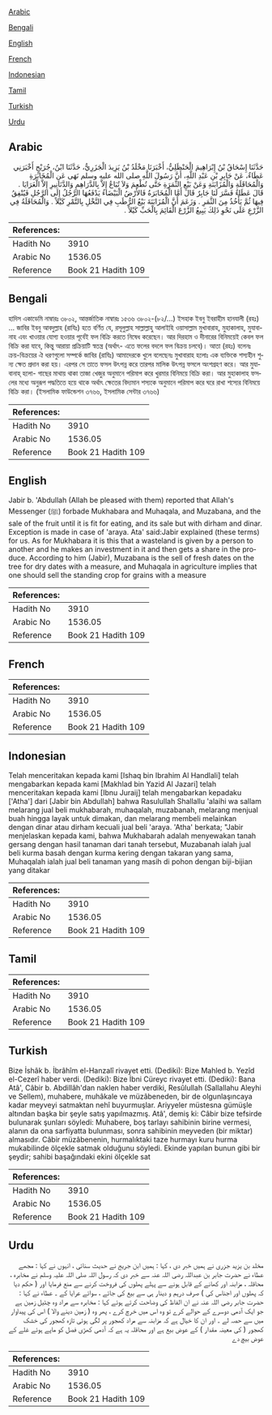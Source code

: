 [Arabic](#arabic)

[Bengali](#bengali)

[English](#english)

[French](#french)

[Indonesian](#indonesian)

[Tamil](#tamil)

[Turkish](#turkish)

[Urdu](#urdu)

## Arabic


<div dir="rtl" lang="ar" style={{fontSize:'larger',backgroundColor:'#f8f9fa',padding:20}}>
حَدَّثَنَا إِسْحَاقُ بْنُ إِبْرَاهِيمَ الْحَنْظَلِيُّ، أَخْبَرَنَا مَخْلَدُ بْنُ يَزِيدَ الْجَزَرِيُّ، حَدَّثَنَا ابْنُ، جُرَيْجٍ أَخْبَرَنِي عَطَاءٌ، عَنْ جَابِرِ بْنِ عَبْدِ اللَّهِ، أَنَّ رَسُولَ اللَّهِ صلى الله عليه وسلم نَهَى عَنِ الْمُخَابَرَةِ وَالْمُحَاقَلَةِ وَالْمُزَابَنَةِ وَعَنْ بَيْعِ الثَّمَرَةِ حَتَّى تُطْعِمَ وَلاَ تُبَاعُ إِلاَّ بِالدَّرَاهِمِ وَالدَّنَانِيرِ إِلاَّ الْعَرَايَا ‏.‏ قَالَ عَطَاءٌ فَسَّرَ لَنَا جَابِرٌ قَالَ أَمَّا الْمُخَابَرَةُ فَالأَرْضُ الْبَيْضَاءُ يَدْفَعُهَا الرَّجُلُ إِلَى الرَّجُلِ فَيُنْفِقُ فِيهَا ثُمَّ يَأْخُذُ مِنَ الثَّمَرِ ‏.‏ وَزَعَمَ أَنَّ الْمُزَابَنَةَ بَيْعُ الرُّطَبِ فِي النَّخْلِ بِالتَّمْرِ كَيْلاً ‏.‏ وَالْمُحَاقَلَةُ فِي الزَّرْعِ عَلَى نَحْوِ ذَلِكَ يَبِيعُ الزَّرْعَ الْقَائِمَ بِالْحَبِّ كَيْلاً ‏.‏
</div>
<div style={{backgroundColor:'#f8f9fa',padding:20, marginBottom: 10}}><table> <thead> <tr> <th>References:</th> <th></th> </tr> </thead> <tbody><tr><td>Hadith No</td><td>3910</td></tr><tr><td>Arabic No</td><td>1536.05</td></tr><tr><td>Reference</td><td>Book 21 Hadith 109</td></tr></tbody></table></div>

## Bengali


<div dir="ltr" lang="bn" style={{fontSize:'larger',backgroundColor:'#f8f9fa',padding:20}}>
হাদিস একাডেমি নাম্বারঃ ৩৮০২, আন্তর্জাতিক নাম্বারঃ ১৫৩৬ ৩৮০২-(৮২/...) ইসহাক ইবনু ইবরাহীম হানযালী (রহঃ) ... জাবির ইবনু আবদুল্লাহ (রাযিঃ) হতে বর্ণিত যে, রসূলুল্লাহ সাল্লাল্লাহু আলাইহি ওয়াসাল্লাম মুখাবারাহ, মুহাকালাহ, মুযাবানাহ এবং খাওয়ার যোগ্য হওয়ার পূর্বেই ফল বিক্রি করতে নিষেধ করেছেন। আর দিরহাম ও দীনারের বিনিময়েই কেবল ফল বিক্রি করা যাবে, কিন্তু আরায়া প্রক্রিয়াটি স্বতন্ত্র (অর্থাৎ- এতে ফলের বদলে ফল বিক্রয় চলবে)। আতা (রহঃ) বলেনঃ ক্রয়-বিক্রয়ের ঐ ধরণগুলো সম্পর্কে জাবির (রাযিঃ) আমাদেরকে খুলে বলেছেনঃ মুখাবারাহ হলোঃ এক ব্যক্তিকে শস্যহীন শুন্য ক্ষেত প্রদান করা হয়। এরপর সে তাতে ফসল উৎপন্ন করে তারপর মালিক উৎপন্ন ফসলে অংশগ্রহণ করে। আর মুযাবানাহ্ হলো- গাছের মাথায় থাকা তাজা খেজুর অনুমানে পরিমাপ করে খুরমার বিনিময়ে বিক্রি করা। আর মুহাকালাহ ফসলের মধ্যে অনুরূপ পদ্ধতিতে হয়ে থাকে অর্থাৎ ক্ষেতের বিদ্যমান শস্যকে অনুমানে পরিমাপ করে ঘরে রাখা শস্যের বিনিময়ে বিক্রি করা। (ইসলামিক ফাউন্ডেশন ৩৭৬৬, ইসলামিক সেন্টার ৩৭৬৬)
</div>
<div style={{backgroundColor:'#f8f9fa',padding:20, marginBottom: 10}}><table> <thead> <tr> <th>References:</th> <th></th> </tr> </thead> <tbody><tr><td>Hadith No</td><td>3910</td></tr><tr><td>Arabic No</td><td>1536.05</td></tr><tr><td>Reference</td><td>Book 21 Hadith 109</td></tr></tbody></table></div>

## English


<div dir="ltr" lang="en" style={{fontSize:'larger',backgroundColor:'#f8f9fa',padding:20}}>
Jabir b. 'Abdullah (Allah be pleased with them) reported that Allah's Messenger (ﷺ) forbade Mukhabara and Muhaqala, and Muzabana, and the sale of the fruit until it is fit for eating, and its sale but with dirham and dinar. Exception is made in case of 'araya. Ata' said:Jabir explained (these terms) for us. As for Mukhabara it is this that a wasteland is given by a person to another and he makes an investment in it and then gets a share in the produce. According to him (Jabir), Muzabana is the sell of fresh dates on the tree for dry dates with a measure, and Muhaqala in agriculture implies that one should sell the standing crop for grains with a measure
</div>
<div style={{backgroundColor:'#f8f9fa',padding:20, marginBottom: 10}}><table> <thead> <tr> <th>References:</th> <th></th> </tr> </thead> <tbody><tr><td>Hadith No</td><td>3910</td></tr><tr><td>Arabic No</td><td>1536.05</td></tr><tr><td>Reference</td><td>Book 21 Hadith 109</td></tr></tbody></table></div>

## French


<div dir="ltr" lang="fr" style={{fontSize:'larger',backgroundColor:'#f8f9fa',padding:20}}>

</div>
<div style={{backgroundColor:'#f8f9fa',padding:20, marginBottom: 10}}><table> <thead> <tr> <th>References:</th> <th></th> </tr> </thead> <tbody><tr><td>Hadith No</td><td>3910</td></tr><tr><td>Arabic No</td><td>1536.05</td></tr><tr><td>Reference</td><td>Book 21 Hadith 109</td></tr></tbody></table></div>

## Indonesian


<div dir="ltr" lang="id" style={{fontSize:'larger',backgroundColor:'#f8f9fa',padding:20}}>
Telah menceritakan kepada kami [Ishaq bin Ibrahim Al Handlali] telah mengabarkan kepada kami [Makhlad bin Yazid Al Jazari] telah menceritakan kepada kami [Ibnu Juraij] telah mengabarkan kepadaku ['Atha'] dari [Jabir bin Abdullah] bahwa Rasulullah Shallallu 'alaihi wa sallam melarang jual beli mukhabarah, muhaqalah, muzabanah, melarang menjual buah hingga layak untuk dimakan, dan melarang membeli melainkan dengan dinar atau dirham kecuali jual beli 'araya. 'Atha' berkata; "Jabir menjelaskan kepada kami, bahwa Mukhabarah adalah menyewakan tanah gersang dengan hasil tanaman dari tanah tersebut, Muzabanah ialah jual beli kurma basah dengan kurma kering dengan takaran yang sama, Muhaqalah ialah jual beli tanaman yang masih di pohon dengan biji-bijian yang ditakar
</div>
<div style={{backgroundColor:'#f8f9fa',padding:20, marginBottom: 10}}><table> <thead> <tr> <th>References:</th> <th></th> </tr> </thead> <tbody><tr><td>Hadith No</td><td>3910</td></tr><tr><td>Arabic No</td><td>1536.05</td></tr><tr><td>Reference</td><td>Book 21 Hadith 109</td></tr></tbody></table></div>

## Tamil


<div dir="ltr" lang="ta" style={{fontSize:'larger',backgroundColor:'#f8f9fa',padding:20}}>

</div>
<div style={{backgroundColor:'#f8f9fa',padding:20, marginBottom: 10}}><table> <thead> <tr> <th>References:</th> <th></th> </tr> </thead> <tbody><tr><td>Hadith No</td><td>3910</td></tr><tr><td>Arabic No</td><td>1536.05</td></tr><tr><td>Reference</td><td>Book 21 Hadith 109</td></tr></tbody></table></div>

## Turkish


<div dir="ltr" lang="tr" style={{fontSize:'larger',backgroundColor:'#f8f9fa',padding:20}}>
Bize İshâk b. İbrâhîm el-Hanzalî rivayet etti. (Dediki): Bize Mahled b. Yezîd el-Cezerî haber verdi. (Dediki): Bize İbni Cüreyc rivayet etti. (Dediki): Bana Atâ', Câbir b. Abdillâh'dan naklen haber verdiki, Resûlullah (Sallallahu Aleyhi ve Sellem), muhabere, muhâkale ve müzâbeneden, bir de olgunlaşıncaya kadar meyveyi satmaktan nehî buyurmuşlar. Ariyyeler müstesna gümüşle altından başka bir şeyle satış yapılmazmış. Atâ', demiş ki: Câbir bize tefsirde bulunarak şunları söyledi: Muhabere, boş tarlayı sahibinin birine vermesi, alanın da ona sarfiyatta bulunması, sonra sahibinin meyveden (bir miktar) almasıdır. Câbir müzâbenenin, hurmalıktaki taze hurmayı kuru hurma mukabilinde ölçekle satmak olduğunu söyledi. Ekinde yapılan bunun gibi bir şeydir; sahibi başağındaki ekini ölçekle sat
</div>
<div style={{backgroundColor:'#f8f9fa',padding:20, marginBottom: 10}}><table> <thead> <tr> <th>References:</th> <th></th> </tr> </thead> <tbody><tr><td>Hadith No</td><td>3910</td></tr><tr><td>Arabic No</td><td>1536.05</td></tr><tr><td>Reference</td><td>Book 21 Hadith 109</td></tr></tbody></table></div>

## Urdu


<div dir="rtl" lang="ur" style={{fontSize:'larger',backgroundColor:'#f8f9fa',padding:20}}>
مخلد بن یزید جزری نے ہمیں خبر دی ، کہا : ہمیں ابن جریج نے حدیث سنائی ، انہوں نے کہا : مجھے عطاء نے حضرت جابر بن عبداللہ رضی اللہ عنہ سے خبر دی کہ رسول اللہ صلی اللہ علیہ وسلم نے مخابرہ ، محاقلہ ، مزابنہ اور کھانے کے قابل ہونے سے پہلے پھلوں کی فروخت کرنے سے منع فرمایا اور ( حکم دیا کہ پھلوں اور اجناس کی ) صرف درہم و دینار ہی سے بیع کی جائے ، سوائے عرایا کے ۔ عطاء نے کہا : حضرت جابر رضی اللہ عنہ نے ان الفاظ کی وضاحت کرتے ہوئے کہا : مخابرہ سے مراد وہ چٹیل زمین ہے جو ایک آدمی دوسرے کے حوالے کرے تو وہ اس میں خرچ کرے ، پھر وہ ( زمین دینے والا ) اس کی پیداوار میں سے حصہ لے ۔ اور ان کا خیال ہے کہ مزابنہ سے مراد کھجور پر لگی ہوئی تازہ کھجور کی خشک کھجور ( کی معینہ مقدار ) کے عوض بیع ہے اور محاقلہ یہ ہے کہ آدمی کھڑی فصل کو ماپے ہوئے غلے کے عوض بیچ دے
</div>
<div style={{backgroundColor:'#f8f9fa',padding:20, marginBottom: 10}}><table> <thead> <tr> <th>References:</th> <th></th> </tr> </thead> <tbody><tr><td>Hadith No</td><td>3910</td></tr><tr><td>Arabic No</td><td>1536.05</td></tr><tr><td>Reference</td><td>Book 21 Hadith 109</td></tr></tbody></table></div>